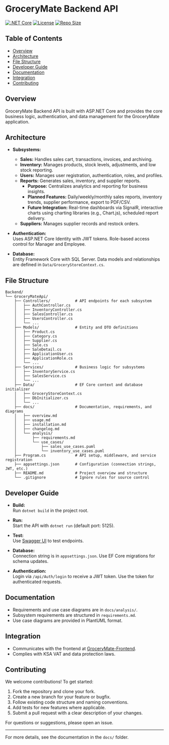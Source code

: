 # GroceryMate Backend API

[![.NET Core](https://img.shields.io/badge/.NET%20Core-8.0-blue.svg)](https://dotnet.microsoft.com/)
[![License](https://img.shields.io/github/license/Hussain560/GroceryMate-Backend)](LICENSE)
[![Repo Size](https://img.shields.io/github/repo-size/Hussain560/GroceryMate-Backend)](https://github.com/Hussain560/GroceryMate-Backend)

## Table of Contents

- [Overview](#overview)
- [Architecture](#architecture)
- [File Structure](#file-structure)
- [Developer Guide](#developer-guide)
- [Documentation](#documentation)
- [Integration](#integration)
- [Contributing](#contributing)

## Overview

GroceryMate Backend API is built with ASP.NET Core and provides the core business logic, authentication, and data management for the GroceryMate application.

## Architecture

- **Subsystems:**  
  - **Sales:** Handles sales cart, transactions, invoices, and archiving.
  - **Inventory:** Manages products, stock levels, adjustments, and low stock reporting.
  - **Users:** Manages user registration, authentication, roles, and profiles.
  - **Reports:** Generates sales, inventory, and supplier reports.  
    - **Purpose:** Centralizes analytics and reporting for business insights.
    - **Planned Features:** Daily/weekly/monthly sales reports, inventory trends, supplier performance, export to PDF/CSV.
    - **Future Integration:** Real-time dashboards via SignalR, interactive charts using charting libraries (e.g., Chart.js), scheduled report delivery.
  - **Suppliers:** Manages supplier records and restock orders.

- **Authentication:**  
  Uses ASP.NET Core Identity with JWT tokens. Role-based access control for Manager and Employee.

- **Database:**  
  Entity Framework Core with SQL Server. Data models and relationships are defined in `Data/GroceryStoreContext.cs`.

## File Structure

```text
Backend/
└── GroceryMateApi/
    ├── Controllers/           # API endpoints for each subsystem
    │   ├── AuthController.cs
    │   ├── InventoryController.cs
    │   ├── SalesController.cs
    │   ├── UsersController.cs
    │   └── ... 
    ├── Models/                # Entity and DTO definitions
    │   ├── Product.cs
    │   ├── Category.cs
    │   ├── Supplier.cs
    │   ├── Sale.cs
    │   ├── SaleDetail.cs
    │   ├── ApplicationUser.cs
    │   ├── ApplicationRole.cs
    │   └── ...
    ├── Services/              # Business logic for subsystems
    │   ├── InventoryService.cs
    │   ├── SalesService.cs
    │   └── ...
    ├── Data/                  # EF Core context and database initializer
    │   ├── GroceryStoreContext.cs
    │   ├── DbInitializer.cs
    │   └── ...
    ├── docs/                  # Documentation, requirements, and diagrams
    │   ├── overview.md
    │   ├── usage.md
    │   ├── installation.md
    │   ├── changelog.md
    │   └── analysis/
    │       ├── requirements.md
    │       └── use_cases/
    │           ├── sales_use_cases.puml
    │           └── inventory_use_cases.puml
    ├── Program.cs             # API setup, middleware, and service registration
    ├── appsettings.json       # Configuration (connection strings, JWT, etc.)
    ├── README.md              # Project overview and structure
    └── .gitignore             # Ignore rules for source control
```

## Developer Guide

- **Build:**  
  Run `dotnet build` in the project root.

- **Run:**  
  Start the API with `dotnet run` (default port: 5125).

- **Test:**  
  Use [Swagger UI](http://localhost:5125/swagger) to test endpoints.

- **Database:**  
  Connection string is in `appsettings.json`. Use EF Core migrations for schema updates.

- **Authentication:**  
  Login via `/api/Auth/login` to receive a JWT token. Use the token for authenticated requests.

## Documentation

- Requirements and use case diagrams are in `docs/analysis/`.
- Subsystem requirements are structured in `requirements.md`.
- Use case diagrams are provided in PlantUML format.

## Integration

- Communicates with the frontend at [GroceryMate-Frontend](https://github.com/Hussain560/GroceryMate-Frontend).
- Complies with KSA VAT and data protection laws.

## Contributing

We welcome contributions! To get started:

1. Fork the repository and clone your fork.
2. Create a new branch for your feature or bugfix.
3. Follow existing code structure and naming conventions.
4. Add tests for new features where applicable.
5. Submit a pull request with a clear description of your changes.

For questions or suggestions, please open an issue.

---

For more details, see the documentation in the `docs/` folder.

